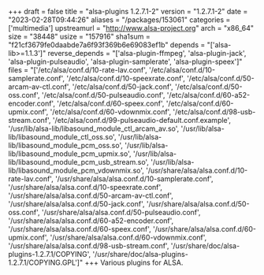 +++
draft = false
title = "alsa-plugins 1.2.7.1-2"
version = "1.2.7.1-2"
date = "2023-02-28T09:44:26"
aliases = "/packages/153061"
categories = ['multimedia']
upstreamurl = "http://www.alsa-project.org"
arch = "x86_64"
size = "38448"
usize = "157916"
sha1sum = "f21cf3679fe0daabde7a6f93f369b6e69083ef1b"
depends = "['alsa-lib>=1.1.3']"
reverse_depends = "['alsa-plugin-ffmpeg', 'alsa-plugin-jack', 'alsa-plugin-pulseaudio', 'alsa-plugin-samplerate', 'alsa-plugin-speex']"
files = "['/etc/alsa/conf.d/10-rate-lav.conf', '/etc/alsa/conf.d/10-samplerate.conf', '/etc/alsa/conf.d/10-speexrate.conf', '/etc/alsa/conf.d/50-arcam-av-ctl.conf', '/etc/alsa/conf.d/50-jack.conf', '/etc/alsa/conf.d/50-oss.conf', '/etc/alsa/conf.d/50-pulseaudio.conf', '/etc/alsa/conf.d/60-a52-encoder.conf', '/etc/alsa/conf.d/60-speex.conf', '/etc/alsa/conf.d/60-upmix.conf', '/etc/alsa/conf.d/60-vdownmix.conf', '/etc/alsa/conf.d/98-usb-stream.conf', '/etc/alsa/conf.d/99-pulseaudio-default.conf.example', '/usr/lib/alsa-lib/libasound_module_ctl_arcam_av.so', '/usr/lib/alsa-lib/libasound_module_ctl_oss.so', '/usr/lib/alsa-lib/libasound_module_pcm_oss.so', '/usr/lib/alsa-lib/libasound_module_pcm_upmix.so', '/usr/lib/alsa-lib/libasound_module_pcm_usb_stream.so', '/usr/lib/alsa-lib/libasound_module_pcm_vdownmix.so', '/usr/share/alsa/alsa.conf.d/10-rate-lav.conf', '/usr/share/alsa/alsa.conf.d/10-samplerate.conf', '/usr/share/alsa/alsa.conf.d/10-speexrate.conf', '/usr/share/alsa/alsa.conf.d/50-arcam-av-ctl.conf', '/usr/share/alsa/alsa.conf.d/50-jack.conf', '/usr/share/alsa/alsa.conf.d/50-oss.conf', '/usr/share/alsa/alsa.conf.d/50-pulseaudio.conf', '/usr/share/alsa/alsa.conf.d/60-a52-encoder.conf', '/usr/share/alsa/alsa.conf.d/60-speex.conf', '/usr/share/alsa/alsa.conf.d/60-upmix.conf', '/usr/share/alsa/alsa.conf.d/60-vdownmix.conf', '/usr/share/alsa/alsa.conf.d/98-usb-stream.conf', '/usr/share/doc/alsa-plugins-1.2.7.1/COPYING', '/usr/share/doc/alsa-plugins-1.2.7.1/COPYING.GPL']"
+++
Various plugins for ALSA.